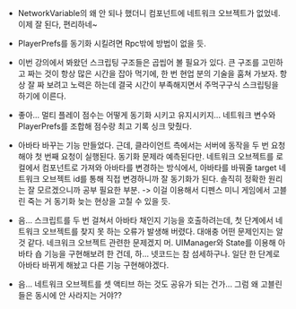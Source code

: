- NetworkVariable의 왜 안 되나 했더니 컴포넌트에 네트워크 오브젝트가 없었네. 이제 잘 된다, 편리하네~

- PlayerPrefs를 동기화 시킬려면 Rpc밖에 방법이 없을 듯.

- 이번 강의에서 봐왔던 스크립팅 구조들은 곱씹어 볼 필요가 있다. 큰 구조를 고민하고 짜는 것이 항상 많은 시간을 잡아 먹기에, 한 번 현업 분의 기술을 훔쳐 가보자. 항상 잘 짜 보려고 노력은 하는데 결국 시간이 부족해지면서 주먹구구식 스크립팅을 하기에 이른다.

- 좋아... 멀티 플레이 점수는 어떻게 동기화 시키고 유지시키지... 네트워크 변수와 PlayerPrefs를 조합해 점수랑 최고 기록 싱크 맞췄다.

- 아바타 바꾸는 기능 만들었다. 근데, 클라이언트 측에서는 서버에 동작을 두 번 요청해야 첫 번째 요청이 실행된다. 동기화 문제라 예측된다만.  네트워크 오브젝트를 로컬에서 컴포넌트로 가져와 아바타를 변경하는 방식에서, 아바타를 바꿔줄 target 네트워크 오브젝트 id를 통해 직접 변경하니까 잘 동기화가 된다. 솔직히 정확한 원리는 잘 모르겠으니까 공부 필요한 부분. -> 이걸 이용해서 디펜스 미니 게임에서 고블린 죽는 거 동기화 늦는 현상을 고칠 수 있을 듯.

- 음... 스크립트를 두 번 걸쳐서 아바타 채인지 기능을 호출하려는데, 첫 단계에서 네트워크 오브젝트를 찾지 못 하는 오류가 발생해 버렸다. 대애충 어떤 문제인지는 알 것 같다. 네크워크 오브젝트 관련한 문제겠지 머. UIManager와 State를 이용해 아바타  숍 기능을 구현해보려 한 건데, 하... 넷코드는 참 섬세하구나. 일단 한 단계로 아바타 바뀌게 해놨고 다른 기능 구현해야겠다.

- 음... 네트워크 오브젝트를 셋 액티브 하는 것도 공유가 되는 건가... 그럼 왜 고블린들은 동시에 안 사라지는 거야??
